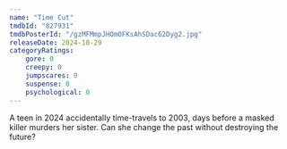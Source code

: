 ```yaml
---
name: "Time Cut"
tmdbId: "827931"
tmdbPosterId: "/gzMFMmpJHOmOFKsAhSDac62Dyg2.jpg"
releaseDate: 2024-10-29
categoryRatings:
    gore: 0
    creepy: 0
    jumpscares: 0
    suspense: 0
    psychological: 0
---
```

A teen in 2024 accidentally time-travels to 2003, days before a masked killer murders her sister. Can she change the past without destroying the future?
